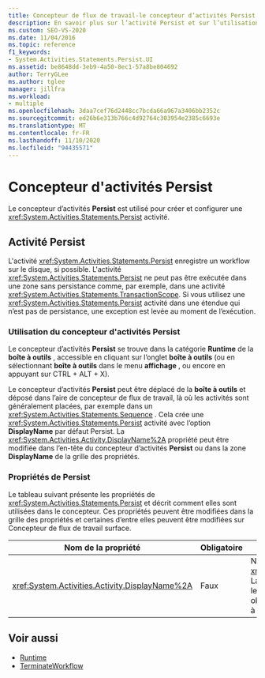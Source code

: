 ```yaml
---
title: Concepteur de flux de travail-le concepteur d’activités Persist
description: En savoir plus sur l’activité Persist et sur l’utilisation du concepteur d’activités Persist pour créer et configurer une activité Persist.
ms.custom: SEO-VS-2020
ms.date: 11/04/2016
ms.topic: reference
f1_keywords:
- System.Activities.Statements.Persist.UI
ms.assetid: be8648dd-3eb9-4a50-8ec1-57a8be804692
author: TerryGLee
ms.author: tglee
manager: jillfra
ms.workload:
- multiple
ms.openlocfilehash: 3daa7cef76d2448cc7bcda66a967a3406bb2352c
ms.sourcegitcommit: ed26b6e313b766c4d92764c303954e2385c6693e
ms.translationtype: MT
ms.contentlocale: fr-FR
ms.lasthandoff: 11/10/2020
ms.locfileid: "94435571"
---
```

# <a name="persist-activity-designer"></a>Concepteur d'activités Persist

Le concepteur d’activités **Persist** est utilisé pour créer et configurer une <xref:System.Activities.Statements.Persist> activité.

## <a name="the-persist-activity"></a>Activité Persist

L'activité <xref:System.Activities.Statements.Persist> enregistre un workflow sur le disque, si possible. L'activité <xref:System.Activities.Statements.Persist> ne peut pas être exécutée dans une zone sans persistance comme, par exemple, dans une activité <xref:System.Activities.Statements.TransactionScope>. Si vous utilisez une <xref:System.Activities.Statements.Persist> activité dans une étendue qui n’est pas de persistance, une exception est levée au moment de l’exécution.

### <a name="using-the-persist-activity-designer"></a>Utilisation du concepteur d'activités Persist

Le concepteur d’activités **Persist** se trouve dans la catégorie **Runtime** de la **boîte à outils** , accessible en cliquant sur l’onglet **boîte à outils** (ou en sélectionnant **boîte à outils** dans le menu **affichage** , ou encore en appuyant sur CTRL + ALT + X).

Le concepteur d’activités **Persist** peut être déplacé de la **boîte à outils** et déposé dans l’aire de concepteur de flux de travail, là où les activités sont généralement placées, par exemple dans un <xref:System.Activities.Statements.Sequence> . Cela crée une <xref:System.Activities.Statements.Persist> activité avec l’option **DisplayName** par défaut Persist. La <xref:System.Activities.Activity.DisplayName%2A> propriété peut être modifiée dans l’en-tête du concepteur d’activités **Persist** ou dans la zone **DisplayName** de la grille des propriétés.

### <a name="the-persist-properties"></a>Propriétés de Persist

Le tableau suivant présente les propriétés de <xref:System.Activities.Statements.Persist> et décrit comment elles sont utilisées dans le concepteur. Ces propriétés peuvent être modifiées dans la grille des propriétés et certaines d’entre elles peuvent être modifiées sur Concepteur de flux de travail surface.

|Nom de la propriété|Obligatoire|Usage|
|-|--------------|-|
|<xref:System.Activities.Activity.DisplayName%2A>|Faux|Nom convivial de l'activité <xref:System.Activities.Statements.Persist>. La valeur par défaut est Persist. Bien que le nom complet ne soit pas strictement obligatoire, la meilleure pratique consiste à l'utiliser.|

## <a name="see-also"></a>Voir aussi

- [Runtime](../workflow-designer/runtime-activity-designers.md)
- [TerminateWorkflow](../workflow-designer/terminateworkflow-activity-designer.md)
